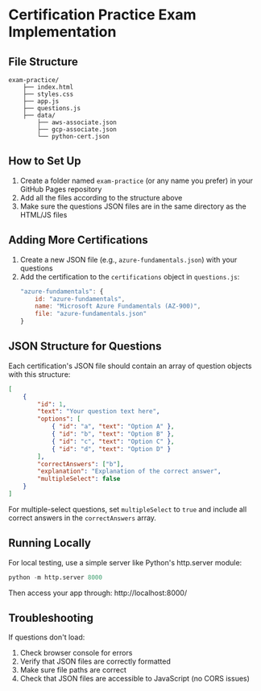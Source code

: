# Certification Practice Exam Implementation

## File Structure
```
exam-practice/
    ├── index.html
    ├── styles.css
    ├── app.js
    ├── questions.js
    ├── data/
        ├── aws-associate.json
        ├── gcp-associate.json
        └── python-cert.json
```

## How to Set Up
1. Create a folder named `exam-practice` (or any name you prefer) in your GitHub Pages repository
2. Add all the files according to the structure above
3. Make sure the questions JSON files are in the same directory as the HTML/JS files

## Adding More Certifications
1. Create a new JSON file (e.g., `azure-fundamentals.json`) with your questions
2. Add the certification to the `certifications` object in `questions.js`:
   ```javascript
   "azure-fundamentals": {
       id: "azure-fundamentals",
       name: "Microsoft Azure Fundamentals (AZ-900)",
       file: "azure-fundamentals.json"
   }
   ```

## JSON Structure for Questions
Each certification's JSON file should contain an array of question objects with this structure:

```json
[
    {
        "id": 1,
        "text": "Your question text here",
        "options": [
            { "id": "a", "text": "Option A" },
            { "id": "b", "text": "Option B" },
            { "id": "c", "text": "Option C" },
            { "id": "d", "text": "Option D" }
        ],
        "correctAnswers": ["b"],
        "explanation": "Explanation of the correct answer",
        "multipleSelect": false
    }
]
```

For multiple-select questions, set `multipleSelect` to `true` and include all correct answers in the `correctAnswers` array.

## Running Locally
For local testing, use a simple server like Python's http.server module:
```python
python -m http.server 8000
```

Then access your app through: http://localhost:8000/

## Troubleshooting
If questions don't load:
1. Check browser console for errors
2. Verify that JSON files are correctly formatted
3. Make sure file paths are correct
4. Check that JSON files are accessible to JavaScript (no CORS issues)